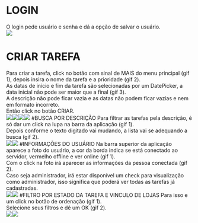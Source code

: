 # LOGIN
O login pede usuário e senha e dá a opção de salvar o usuário.
<br/>
![](app/gifs/login.gif)
# CRIAR TAREFA
Para criar a tarefa, click no botão com sinal de MAIS do menu principal (gif 1), depois insira o nome da tarefa e a prioridade (gif 2).<br/>
As datas de início e fim da tarefa são selecionadas por um DatePicker, a data inicial não pode ser maior que a final (gif 3).<br/>
A descrição não pode ficar vazia e as datas não podem ficar vazias e nem em formato incorreto.<br/>
Então click no botão CRIAR.
<br/>
![](app/gifs/task_create1.gif)![](app/gifs/task_create2.gif)![](app/gifs/task_create3.gif)![](app/gifs/task_create4.gif)
#BUSCA POR DESCRIÇÃO
Para filtrar as tarefas pela descrição, é só dar um click na lupa na barra da aplicação (gif 1).<br/>
Depois conforme o texto digitado vai mudando, a lista vai se adequando a busca (gif 2).<br/>
![](app/gifs/task_search1.gif)![](app/gifs/task_search2.gif)
#INFORMAÇÕES DO USUÁRIO
Na barra superior da aplicação aparece a foto do usuário, a cor da borda indica se está conectado ao servidor, vermelho offline e ver online (gif 1).<br/>
Com o click na foto irá aparecer as informações da pessoa conectada (gif 2).<br/>
Caso seja administrador, irá estar disponível um check para visualização como administrador, isso significa que poderá ver todas as tarefas já cadastradas.<br/>
![](app/gifs/user_info1.gif)![](app/gifs/user_info2.gif)
#FILTRO POR ESTADO DA TAREFA E VINCULO DE LOJAS
Para isso e um click no botão de ordenação (gif 1).<br/>
Selecione seus filtros e dê um OK (gif 2).<br/>
![](app/gifs/task_filter1.gif)![](app/gifs/task_filter2.gif)
